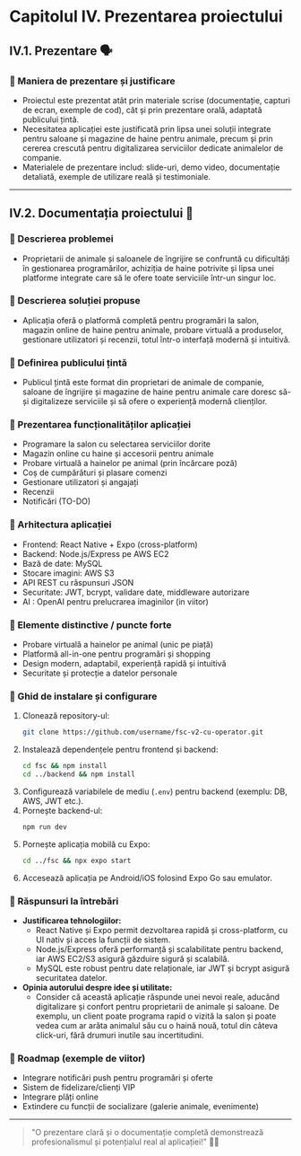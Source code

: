 # Capitolul IV. Prezentarea proiectului

## IV.1. Prezentare 🗣️

### 🔹 Maniera de prezentare și justificare
- Proiectul este prezentat atât prin materiale scrise (documentație, capturi de ecran, exemple de cod), cât și prin prezentare orală, adaptată publicului țintă.
- Necesitatea aplicației este justificată prin lipsa unei soluții integrate pentru saloane și magazine de haine pentru animale, precum și prin cererea crescută pentru digitalizarea serviciilor dedicate animalelor de companie.
- Materialele de prezentare includ: slide-uri, demo video, documentație detaliată, exemple de utilizare reală și testimoniale.

---

## IV.2. Documentația proiectului 📄

### 🔹 Descrierea problemei
- Proprietarii de animale și saloanele de îngrijire se confruntă cu dificultăți în gestionarea programărilor, achiziția de haine potrivite și lipsa unei platforme integrate care să le ofere toate serviciile într-un singur loc.

### 🔹 Descrierea soluției propuse
- Aplicația oferă o platformă completă pentru programări la salon, magazin online de haine pentru animale, probare virtuală a produselor, gestionare utilizatori și recenzii, totul într-o interfață modernă și intuitivă.

### 🔹 Definirea publicului țintă
- Publicul țintă este format din proprietari de animale de companie, saloane de îngrijire și magazine de haine pentru animale care doresc să-și digitalizeze serviciile și să ofere o experiență modernă clienților.

### 🔹 Prezentarea funcționalităților aplicației
- Programare la salon cu selectarea serviciilor dorite
- Magazin online cu haine și accesorii pentru animale
- Probare virtuală a hainelor pe animal (prin încărcare poză)
- Coș de cumpărături și plasare comenzi
- Gestionare utilizatori și angajați
- Recenzii
- Notificări (TO-DO)

### 🔹 Arhitectura aplicației
- Frontend: React Native + Expo (cross-platform)
- Backend: Node.js/Express pe AWS EC2
- Bază de date: MySQL
- Stocare imagini: AWS S3
- API REST cu răspunsuri JSON
- Securitate: JWT, bcrypt, validare date, middleware autorizare
- AI : OpenAI pentru prelucrarea imaginilor (in viitor)

### 🔹 Elemente distinctive / puncte forte
- Probare virtuală a hainelor pe animal (unic pe piață)
- Platformă all-in-one pentru programări și shopping
- Design modern, adaptabil, experiență rapidă și intuitivă
- Securitate și protecție a datelor personale

### 🔹 Ghid de instalare și configurare
1. Clonează repository-ul:
   ```bash
   git clone https://github.com/username/fsc-v2-cu-operator.git
   ```
2. Instalează dependențele pentru frontend și backend:
   ```bash
   cd fsc && npm install
   cd ../backend && npm install
   ```
3. Configurează variabilele de mediu (`.env`) pentru backend (exemplu: DB, AWS, JWT etc.).
4. Pornește backend-ul:
   ```bash
   npm run dev
   ```
5. Pornește aplicația mobilă cu Expo:
   ```bash
   cd ../fsc && npx expo start
   ```
6. Accesează aplicația pe Android/iOS folosind Expo Go sau emulator.

### 🔹 Răspunsuri la întrebări
- **Justificarea tehnologiilor:**
  - React Native și Expo permit dezvoltarea rapidă și cross-platform, cu UI nativ și acces la funcții de sistem.
  - Node.js/Express oferă performanță și scalabilitate pentru backend, iar AWS EC2/S3 asigură găzduire sigură și scalabilă.
  - MySQL este robust pentru date relaționale, iar JWT și bcrypt asigură securitatea datelor.
- **Opinia autorului despre idee și utilitate:**
  - Consider că această aplicație răspunde unei nevoi reale, aducând digitalizare și confort pentru proprietarii de animale și saloane. De exemplu, un client poate programa rapid o vizită la salon și poate vedea cum ar arăta animalul său cu o haină nouă, totul din câteva click-uri, fără drumuri inutile sau incertitudini.

### 🔹 Roadmap (exemple de viitor)
- Integrare notificări push pentru programări și oferte
- Sistem de fidelizare/clienți VIP
- Integrare plăți online
- Extindere cu funcții de socializare (galerie animale, evenimente)

---

> "O prezentare clară și o documentație completă demonstrează profesionalismul și potențialul real al aplicației!" 📝🚀 